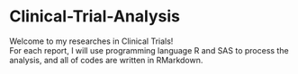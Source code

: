 # Clinical-Trial-Analysis

Welcome to my researches in Clinical Trials! \
For each report, I will use programming language R and SAS to process the analysis, and all of codes are written in RMarkdown.
